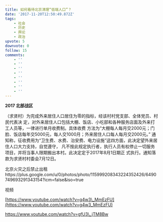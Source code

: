 ```yaml
---
title: 如何看待北京清理“低端人口”？
date: '2017-11-20T12:50:49.872Z'
tags:
    - 社会
    - 历史
    - 舆论
    - 政治
upvote: 5
downvote: 0
follow: 15
comments:
    - ''
    - ''
    - ''
    - ''
    - ''
    - ''
    - ''
    - ''
---
```


**2017 北部战区**

（求贤村）为完成外来居住⼈⼝居住为零的指标，经该村村党⽀部、全体党员、村⺠代表决 定，对外来居住⼈⼝包括⼤棚、饭店、⼩吃部和各种服务店⾯及外来打⼯⼈员等，⼀律进⾏单⽉收费制。具体收费 ⽅法为“⼤棚每⼈每⽉交2000元；门脸、饭店每年交5000元，每⼈交1000⽉；外来居住⼈⼝每⼈每⽉交2000元。” 通知称，征收费⽤为“卫⽣费、⽔费、治安费、电⼒设施”这四⽅⾯，此决定望外来居住⼈⼝⼤⼒⽀持，⾃觉遵守， 凡不按此规定执⾏者，执⾏⼈员有权停⽌⼀切服务项⽬，并将当事⼈限期搬出本村。此决定定于2017年8⽉1⽇期正 式执⾏。通知落款为求贤村村委会7⽉12⽇。

北京火灾之后禁止出租https://plus.google.com/u/0/photos/photo/115999208343224352426/6490749693291343154?icm=false&iso=true

视频

[https://www.youtube.com/watch?v=g4w3\_MmEzFU](https://www.youtube.com/watch?v=g4w3_MmEzFU)

https://www.youtube.com/watch?v=gfU3\_jTM8Bw
